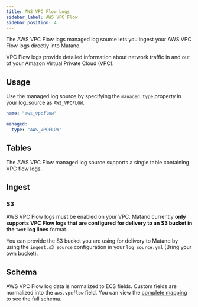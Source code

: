 ```yaml
---
title: AWS VPC Flow Logs
sidebar_label: AWS VPC Flow
sidebar_position: 4
---
```


The AWS VPC Flow logs managed log source lets you ingest your AWS VPC Flow logs directly into Matano.

VPC Flow logs provide detailed information about network traffic in and out of your Amazon Virtual Private Cloud (VPC).

## Usage

Use the managed log source by specifying the `managed.type` property in your log_source as `AWS_VPCFLOW`.

```yml
name: "aws_vpcflow"

managed:
  type: "AWS_VPCFLOW"
```

## Tables

The AWS VPC Flow managed log source supports a single table containing VPC flow logs.

## Ingest

### S3

AWS VPC Flow logs must be enabled on your VPC. Matano currently **only supports VPC Flow logs that are configured for delivery to an S3 bucket in the `Text` log lines** format.

You can provide the S3 bucket you are using for delivery to Matano by using the `ingest.s3_source` configuration in your `log_source.yml` (Bring your own bucket).

## Schema

AWS VPC Flow log data is normalized to ECS fields. Custom fields are normalized into the `aws.vpcflow` field. You can view the [complete mapping][1] to see the full schema.

[1]: https://github.com/matanolabs/matano/blob/main/data/managed/log_sources/aws_vpcflow/log_source.yml